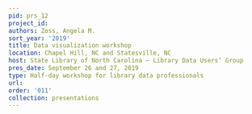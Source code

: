 ```yaml
---
pid: prs_12
project_id: 
authors: Zoss, Angela M.
sort_year: '2019'
title: Data visualization workshop
location: Chapel Hill, NC and Statesville, NC
host: State Library of North Carolina – Library Data Users’ Group
pres_date: September 26 and 27, 2019
type: Half-day workshop for library data professionals
url: 
order: '011'
collection: presentations
---
```

